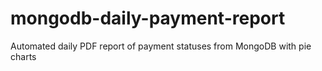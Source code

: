 # mongodb-daily-payment-report
Automated daily PDF report of payment statuses from MongoDB with pie charts
